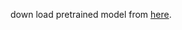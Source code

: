 down load pretrained model from [here](http://download.tensorflow.org/models/resnet_v2_101_2017_04_14.tar.gz).